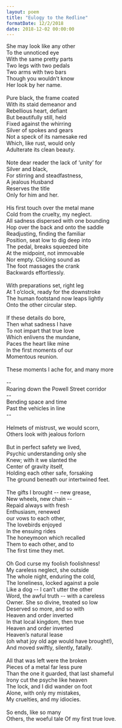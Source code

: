 ```yaml
---
layout: poem
title: "Eulogy to the Redline"
formatDate: 12/2/2018
date: 2018-12-02 00:00:00
---
```

She may look like any other<br>
To the unnoticed eye<br>
With the same pretty parts<br>
Two legs with two pedals<br>
Two arms with two bars<br>
Though you wouldn’t know<br>
Her look by her name.<br>
<br>
Pure black, the frame coated<br>
With its staid demeanor and<br>
Rebellious heart, defiant<br>
But beautifully still, held<br>
Fixed against the whirring<br>
Silver of spokes and gears<br>
Not a speck of its namesake red<br>
Which, like rust, would only<br>
Adulterate its clean beauty.<br>
<br>
Note dear reader the lack of ‘unity’ for<br>
Silver and black,<br>
For stirring and steadfastness,<br>
A jealous Husband<br>
Reserves the title<br>
Only for him and her.<br>
<br>
His first touch over the metal mane<br>
Cold from the cruelty, my neglect.<br>
All sadness dispersed with one bounding<br>
Hop over the back and onto the saddle<br>
Readjusting, finding the familiar<br>
Position, seat low to dig deep into<br>
The pedal, breaks squeezed bite<br>
At the midpoint, not immovable<br>
Nor empty.  Clicking sound as<br>
The foot massages the crank<br>
Backwards effortlessly.<br>
<br>
With preparations set, right leg<br>
At 1 o’clock, ready for the downstroke<br>
The human footstand now leaps lightly<br>
Onto the other circular step.<br>
<br>
If these details do bore,<br>
Then what sadness I have<br>
To not impart that true love<br>
Which enlivens the mundane,<br>
Paces the heart like mine<br>
In the first moments of our<br>
Momentous reunion.<br>
<br>
These moments I ache for, and many more<br>
<br>
--<br>
Roaring down the Powell Street corridor<br>
--<br>
Bending space and time<br>
Past the vehicles in line<br>
--<br>
<br>
Helmets of mistrust, we would scorn,<br>
Others look with jealous forlorn<br>
<br>
But in perfect safety we lived,<br>
Psychic understanding only she<br>
Knew; with it we slanted the<br>
Center of gravity itself,<br>
Holding each other safe, forsaking<br>
The ground beneath our intertwined feet.<br>
<br>
The gifts I brought -- new grease,<br>
New wheels, new chain --<br>
Repaid always with fresh<br>
Enthusiasm, renewed<br>
our vows to each other,<br>
The lovebirds enjoyed<br>
In the ensuing rides<br>
The honeymoon which recalled<br>
Them to each other, and to<br>
The first time they met.<br>
<br>
Oh God curse my foolish foolishness!<br>
My careless neglect, she outside<br>
The whole night, enduring the cold,<br>
The loneliness, locked against a pole<br>
Like a dog -- I can’t utter the other<br>
Word, the awful truth -- with a careless<br>
Owner.  She so divine, treated so low<br>
Deserved so more, and so with<br>
Heaven and order inverted<br>
In that local kingdom, then true<br>
Heaven and order inverted<br>
Heaven’s natural lease<br>
(oh what joy old age would have brought!),<br>
And moved swiftly, silently, fatally.<br>
<br>
All that was left were the broken<br>
Pieces of a metal far less pure<br>
Than the one it guarded, that last shameful<br>
Irony cut the psyche like heaven<br>
The lock, and I did wander on foot<br>
Alone, with only my mistakes,<br>
My cruelties, and my idiocies.<br>
<br>
So ends, like so many<br>
Others, the woeful tale
Of my first true love.<br>


